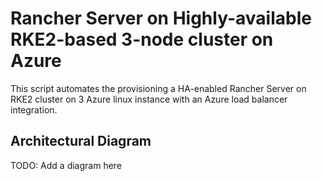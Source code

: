 # Rancher Server on Highly-available RKE2-based 3-node cluster on Azure

This script automates the provisioning a HA-enabled Rancher Server on RKE2 cluster on 3 Azure linux instance with an Azure load balancer integration.


## Architectural Diagram

TODO: Add a diagram here

